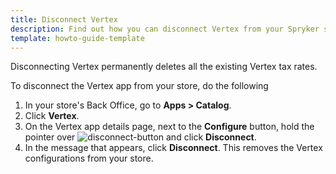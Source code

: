 ```yaml
---
title: Disconnect Vertex
description: Find out how you can disconnect Vertex from your Spryker shop
template: howto-guide-template
---
```

Disconnecting Vertex permanently deletes all the existing Vertex tax rates.

To disconnect the Vertex app from your store, do the following

1. In your store's Back Office, go to **Apps&nbsp;<span aria-label="and then">></span> Catalog**. 
2. Click **Vertex**.
3. On the Vertex app details page, next to the **Configure** button, hold the pointer over <span class="inline-img">![disconnect-button](https://spryker.s3.eu-central-1.amazonaws.com/docs/aop/user/apps/bazzarvoice/disconnect-button.png)</span> and click **Disconnect**.
4. In the message that appears, click **Disconnect**. This removes the Vertex configurations from your store.